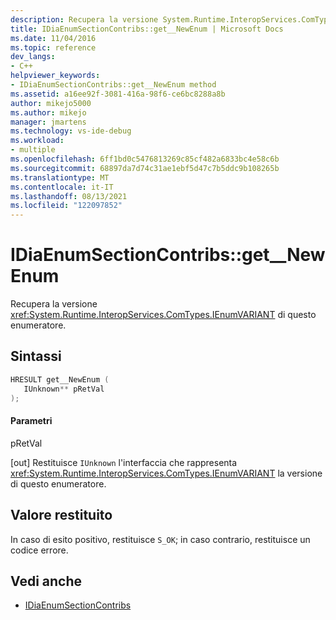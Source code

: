 ```yaml
---
description: Recupera la versione System.Runtime.InteropServices.ComTypes.IEnumVARIANT dell'enumeratore dei contributi della sezione.
title: IDiaEnumSectionContribs::get__NewEnum | Microsoft Docs
ms.date: 11/04/2016
ms.topic: reference
dev_langs:
- C++
helpviewer_keywords:
- IDiaEnumSectionContribs::get__NewEnum method
ms.assetid: a16ee92f-3081-416a-98f6-ce6bc8288a8b
author: mikejo5000
ms.author: mikejo
manager: jmartens
ms.technology: vs-ide-debug
ms.workload:
- multiple
ms.openlocfilehash: 6ff1bd0c5476813269c85cf482a6833bc4e58c6b
ms.sourcegitcommit: 68897da7d74c31ae1ebf5d47c7b5ddc9b108265b
ms.translationtype: MT
ms.contentlocale: it-IT
ms.lasthandoff: 08/13/2021
ms.locfileid: "122097852"
---
```

# <a name="idiaenumsectioncontribsget__newenum"></a>IDiaEnumSectionContribs::get__NewEnum
Recupera la versione <xref:System.Runtime.InteropServices.ComTypes.IEnumVARIANT> di questo enumeratore.

## <a name="syntax"></a>Sintassi

```C++
HRESULT get__NewEnum ( 
   IUnknown** pRetVal
);
```

#### <a name="parameters"></a>Parametri
 pRetVal

[out] Restituisce `IUnknown` l'interfaccia che rappresenta <xref:System.Runtime.InteropServices.ComTypes.IEnumVARIANT> la versione di questo enumeratore.

## <a name="return-value"></a>Valore restituito
 In caso di esito positivo, restituisce `S_OK`; in caso contrario, restituisce un codice errore.

## <a name="see-also"></a>Vedi anche
- [IDiaEnumSectionContribs](../../debugger/debug-interface-access/idiaenumsectioncontribs.md)
